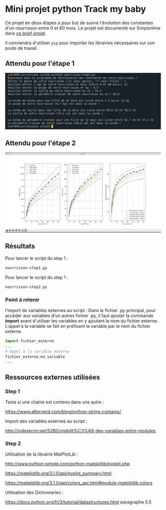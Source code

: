 # Mini projet python Track my baby

Ce projet en deux étapes a pour but de suivre l'évolution des constantes d'un nourrisson entre 0 et 60 mois. Le projet est documenté sur Simplonline dans [ce brief projet](https://simplonline.co/briefs/detail/fEPoCouyRST8fqodg).

Il conviendra d'utiliser `pip` pour importer les librairies nécessaires sur son poste de travail.

## Attendu pour l'étape 1

![Sortie console étape 1](ressources/step1-livrable.png)

## Attendu pour l'étape 2

![Figure matplotlib étape 2](ressources/step2-livrable.png)

## Résultats

Pour lancer le script du step 1 :

```cmd
nourrisson-step1.py
```

Pour lancer le script du step 1 :

```cmd
nourrisson-step2.py
```

### Point à retenir

l'import de variables externes au script :
Dans le fichier .py principal, pour accéder aux variables d'un autres fichier .py, il faut ajouter la commande **import** avant d'utiliser les variables en y ajoutant le nom du fichier externe.
L'appel à la variable se fait en préfixant la variable par le nom du fichier externe.

```python
import fichier_externe
...
# Appel à la variable externe
fichier_externe.ma_variable
...
```

## Ressources externes utilisées

### Step 1

Teste si une chaine est contenu dans une autre :

https://www.afternerd.com/blog/python-string-contains/

Import des variables externes au script :

http://indexerror.net/5260/visibilit%C3%A9-des-variables-entre-modules

### Step 2

Utilisation de la librairie MatPlotLib :

http://www.python-simple.com/python-matplotlib/pyplot.php

https://matplotlib.org/3.1.0/api/pyplot_summary.html

https://matplotlib.org/3.1.0/api/colors_api.html#module-matplotlib.colors

Utilisation des Dictonnaries :

https://docs.python.org/fr/3/tutorial/datastructures.html paragraphe 5.5
